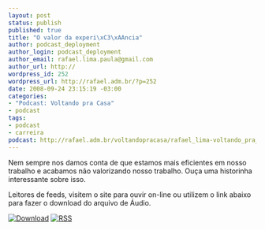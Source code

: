 ```yaml
--- 
layout: post
status: publish
published: true
title: "O valor da experi\xC3\xAAncia"
author: podcast_deployment
author_login: podcast_deployment
author_email: rafael.lima.paula@gmail.com
author_url: http://
wordpress_id: 252
wordpress_url: http://rafael.adm.br/?p=252
date: 2008-09-24 23:15:19 -03:00
categories: 
- "Podcast: Voltando pra Casa"
- podcast
tags: 
- podcast
- carreira
podcast: http://rafael.adm.br/voltandopracasa/rafael_lima-voltando_pra_casa-0019.mp3
---
```

Nem sempre nos damos conta de que estamos mais eficientes em nosso trabalho e acabamos não valorizando nosso trabalho. Ouça uma historinha interessante sobre isso.

Leitores de feeds, visitem o site para ouvir on-line ou utilizem o link abaixo para fazer o download do arquivo de Áudio.

<a class="noborder" href="http://rafael.adm.br/voltandopracasa/rafael_lima-voltando_pra_casa-0019.mp3" title="Download"><img src="http://rafael.adm.br/wp-content/themes/rafael_lima-rockinblue/images/download_green.gif" border="0" alt="Download" /></a> <a class="noborder" href="http://feeds.feedburner.com/rafael_lima_podcast" title="RSS"><img src="http://rafael.adm.br/wp-content/themes/rafael_lima-rockinblue/images/icn-feed-16x16.png" border="0" alt="RSS" /></a>

